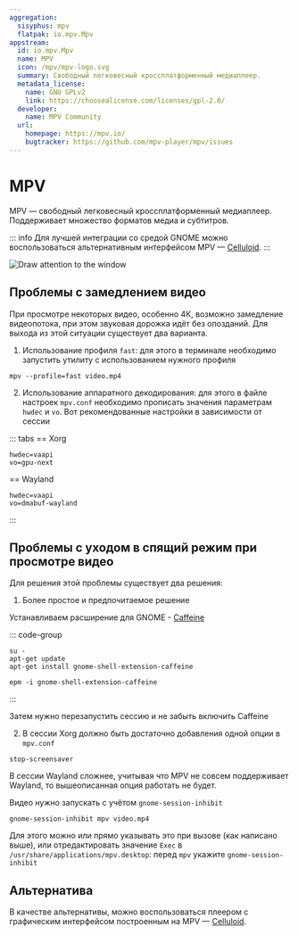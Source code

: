 ```yaml
---
aggregation:
  sisyphus: mpv
  flatpak: io.mpv.Mpv
appstream:
  id: io.mpv.Mpv
  name: MPV
  icon: /mpv/mpv-logo.svg
  summary: Свободный легковесный кроссплатформенный медиаплеер.
  metadata_license:
    name: GNU GPLv2
    link: https://choosealicense.com/licenses/gpl-2.0/
  developer:
    name: MPV Community
  url:
    homepage: https://mpv.io/
    bugtracker: https://github.com/mpv-player/mpv/issues
---
```


# MPV

MPV — свободный легковесный кроссплатформенный медиаплеер. Поддерживает множество форматов медиа и субтитров.

::: info
Для лучшей интеграции со средой GNOME можно воспользоваться альтернативным интерфейсом MPV — [Celluloid](/celluloid).
:::

![Draw attention to the window](/mpv/mpv.png)

<!--@include: @apps/_parts/install/content-repo.md-->
<!--@include: @apps/_parts/install/content-flatpak.md-->

## Проблемы с замедлением видео

При просмотре некоторых видео, особенно 4К, возможно замедление видеопотока, при этом звуковая дорожка идёт без опозданий. Для выхода из этой ситуации существует два варианта.

1. Использование профиля `fast`: для этого в терминале необходимо запустить утилиту с использованием нужного профиля

```shell
mpv --profile=fast video.mp4
```

2. Использование аппаратного декодирования: для этого в файле настроек `mpv.conf` необходимо прописать значения параметрам `hwdec` и `vo`. Вот рекомендованные настройки в зависимости от сессии

::: tabs
== Xorg

```
hwdec=vaapi
vo=gpu-next
```

== Wayland

```
hwdec=vaapi
vo=dmabuf-wayland
```

:::

## Проблемы с уходом в спящий режим при просмотре видео

Для решения этой проблемы существует два решения:

1. Более простое и предпочитаемое решение

Устанавливаем расширение для GNOME - [Caffeine](https://extensions.gnome.org/extension/517/caffeine/)

::: code-group

```shell[apt-get]
su -
apt-get update
apt-get install gnome-shell-extension-caffeine
```

```shell[epm]
epm -i gnome-shell-extension-caffeine
```

:::

Затем нужно перезапустить сессию и не забыть включить Caffeine

2. В сессии Xorg должно быть достаточно добавления одной опции в `mpv.conf`

```
stop-screensaver
```

В сессии Wayland сложнее, учитывая что MPV не совсем поддерживает Wayland, то вышеописанная опция работать не будет.

Видео нужно запускать с учётом `gnome-session-inhibit`

```shell
gnome-session-inhibit mpv video.mp4
```

Для этого можно или прямо указывать это при вызове (как написано выше), или отредактировать значение `Exec` в `/usr/share/applications/mpv.desktop`: перед `mpv` укажите `gnome-session-inhibit`

## Альтернатива

В качестве альтернативы, можно воспользоваться плеером с графическим интерфейсом построенным на MPV — [Celluloid](/celluloid).
